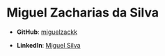 # Miguel Zacharias da Silva

- **GitHub**: [miguelzackk](https://github.com/miguelzackk)

- **LinkedIn**: [Miguel Silva](https://www.linkedin.com/in/miguel-silva-8074b7323/)

